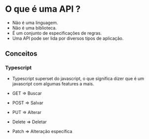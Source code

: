 # O que é uma API ?

* Não é uma linguagem.
* Não é uma biblioteca.
* É um conjunto de especificações de regras.
* Uma API pode ser lida por diversos tipos de aplicação.

## Conceitos

### Typescript

* Typescript superset do javascript, o que significa dizer que é um javascript com algumas features a mais.


* GET => Buscar
* POST => Salvar
* PUT => Alterar
* Delete => Deletar
* Patch => Alteração específica